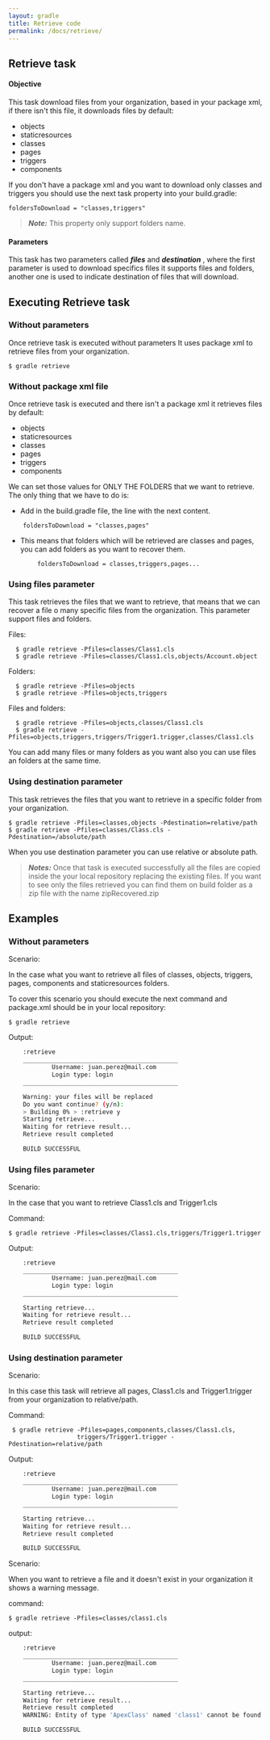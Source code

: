 ```yaml
---
layout: gradle
title: Retrieve code
permalink: /docs/retrieve/
---
```


## Retrieve task

#### **Objective**
This task download files from your organization, based in your package xml, if there isn't this file, it downloads files by default:

* objects
* staticresources
* classes
* pages
* triggers
* components

If you don't have a package xml and you want to download only classes and triggers you should use the next task property into your build.gradle:

	foldersToDownload = "classes,triggers"
	
>***Note:*** This property only support folders name.

#### **Parameters**

This task has two parameters called ***files*** and ***destination*** , where the first parameter is used to download specifics files it supports files and folders, another one is used to indicate destination of files that will download.

## Executing Retrieve task

### Without parameters

Once retrieve task is executed without parameters It uses package xml to retrieve files from your organization.

	$ gradle retrieve

### Without package xml file

Once retrieve task is executed and there isn't a package xml it retrieves files by default:

* objects
* staticresources
* classes
* pages
* triggers
* components

We can set those values for ONLY THE FOLDERS that we want to retrieve.
The only thing that we have to do is:

* Add in the build.gradle file, the line with the next content.
```
	foldersToDownload = "classes,pages"
```
 
 * This means that folders which will be retrieved are classes and pages, you can add folders as you want to recover them.
```
        foldersToDownload = classes,triggers,pages...
```

### Using files parameter

This task retrieves the files that we want to retrieve, that means that we can recover a file o many specific files from the organization. This parameter support files and folders.

Files:      
      
      $ gradle retrieve -Pfiles=classes/Class1.cls
      $ gradle retrieve -Pfiles=classes/Class1.cls,objects/Account.object
      
Folders:      
      
      $ gradle retrieve -Pfiles=objects
      $ gradle retrieve -Pfiles=objects,triggers
      
Files and folders:

      $ gradle retrieve -Pfiles=objects,classes/Class1.cls
      $ gradle retrieve -Pfiles=objects,triggers,triggers/Trigger1.trigger,classes/Class1.cls
      
You can add many files or many folders as you want also you can use files an folders at the same time.

### Using destination parameter

This task retrieves the files that you want to retrieve in a specific folder from your organization.

    $ gradle retrieve -Pfiles=classes,objects -Pdestination=relative/path
    $ gradle retrieve -Pfiles=classes/Class.cls -Pdestination=/absolute/path

When you use destination parameter you can use relative or absolute path.


>***Notes:***
>Once that task is executed successfully all the files are copied inside the your local repository replacing the existing files.
>If you want to see only the files retrieved you can find them on build folder as a zip file with the name zipRecovered.zip

## Examples

### Without parameters

Scenario:

In the case what you want to retrieve all files of classes, objects, triggers, pages, components and staticresources folders.

To cover this scenario you should execute the next command and package.xml should be in your local repository:

	$ gradle retrieve

Output:

```bash
    :retrieve
    ___________________________________________
            Username: juan.perez@mail.com
            Login type: login
    ___________________________________________

    Warning: your files will be replaced
    Do you want continue? (y/n):
    > Building 0% > :retrieve y
    Starting retrieve...
    Waiting for retrieve result...
    Retrieve result completed

    BUILD SUCCESSFUL
```

### Using files parameter

Scenario:

In the case that you want to retrieve Class1.cls and Trigger1.cls 

Command:

	$ gradle retrieve -Pfiles=classes/Class1.cls,triggers/Trigger1.trigger
	
Output:


```bash
    :retrieve
    ___________________________________________
            Username: juan.perez@mail.com
            Login type: login
    ___________________________________________

    Starting retrieve...
    Waiting for retrieve result...
    Retrieve result completed

    BUILD SUCCESSFUL
```


### Using destination parameter

Scenario:

In this case this task will retrieve all pages, Class1.cls and Trigger1.trigger from your organization to relative/path.

Command:

	 $ gradle retrieve -Pfiles=pages,components,classes/Class1.cls,
	                   triggers/Trigger1.trigger -Pdestination=relative/path

Output:

```bash
    :retrieve
    ___________________________________________
            Username: juan.perez@mail.com
            Login type: login
    ___________________________________________

    Starting retrieve...
    Waiting for retrieve result...
    Retrieve result completed

	BUILD SUCCESSFUL
```

Scenario:

When you want to retrieve a file and it doesn't exist in your organization it shows a warning message.

command:

	$ gradle retrieve -Pfiles=classes/class1.cls

output:

```bash
    :retrieve
    ___________________________________________
            Username: juan.perez@mail.com
            Login type: login
    ___________________________________________

    Starting retrieve...
    Waiting for retrieve result...
    Retrieve result completed
    WARNING: Entity of type 'ApexClass' named 'class1' cannot be found

    BUILD SUCCESSFUL
```
